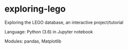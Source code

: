 # exploring-lego
Exploring the LEGO database, an interactive project/tutorial

Language: Python (3.6) in Jupyter notebook

Modules: pandas, Matplotlib
